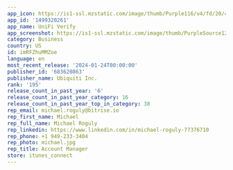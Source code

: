 ```yaml
---
app_icon: https://is1-ssl.mzstatic.com/image/thumb/Purple116/v4/fd/20/48/fd204876-c41c-b85e-c0b7-de58bf1cf0f4/AppIcon-0-0-1x_U007epad-0-0-0-85-220.png/1024x1024bb.png
app_id: '1499320261'
app_name: UniFi Verify
app_screenshot: https://is1-ssl.mzstatic.com/image/thumb/PurpleSource126/v4/52/bf/83/52bf83a1-67bd-2a02-e44f-5733f8080481/0099cc16-359c-4c53-bdd1-529fdbaffc01_6.5in-Screen-1.png/1284x2778bb.png
category: Business
country: US
id: imRFZhuMMZoe
language: en
most_recent_release: '2024-01-24T00:00:00'
publisher_id: '683620863'
publisher_name: Ubiquiti Inc.
rank: '195'
release_count_in_past_year: '6'
release_count_in_past_year_category: 16
release_count_in_past_year_top_in_category: 38
rep_email: michael.roguly@bitrise.io
rep_first_name: Michael
rep_full_name: Michael Roguly
rep_linkedin: https://www.linkedin.com/in/michael-roguly-77376710
rep_phone: +1 949-233-3404
rep_photo: michael.jpg
rep_title: Account Manager
store: itunes_connect
---
```

